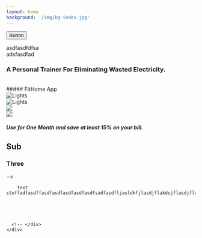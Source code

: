 ```yaml
---
layout: home
background: '/img/bg-index.jpg'
---
```


<button class="mdc-button">Button</button>

<div class="mdc-card">
  <div class="mdc-card__primary-action" tabindex="0">
    asdfasdfdfsa
  </div>
  adsfasdfad
</div>

### A Personal Trainer For Eliminating Wasted Electricity. 
<br>   
##### FitHome App
 <div class="row float-right mr-5 mt-4">
  <div class="col-4 mr-4">
        <img src="/img/FH_app.jpg" class="img-fluid" alt="Lights" >
  </div>
    <div class="col-4">
        <img src="/img/FH_app.jpg" class="img-fluid" alt="Lights" >
  </div>
</div>

  
<div class="row mt-5">
  <div class="col-lg-4 col-xs-6">
     <img src = "/img/FH_app.jpg" class="float-right">
  </div>
    <div class="col-lg-4 col-xs-6">
     <img src = "/img/FH_CB.jpg" class="img-responsive img-rounded">
  </div>
</div>

##### Use for One Month and save at least 15% on your bill.

## Sub
### Three

 <div class="container-fluid">
    <div class="row">
      <div class="col-lg-12 col-mt-10 mx-auto"> -->

        text stuffadfasdffasdfasdfasdfasdfasdfsadfasdfljasldkfjlasdjflakdsjflasdjflasdlfjlasdkfjlakdsflkasdjflkasdflkjasdlfjasdlfjlasdkfjlaksdjflkasdjflaksdjflkdasjflaskjflkasjlkfjaslkjflasdjflkdsajflaskdjflasdkjflasjdflsjdakfj





      <!-- </div>
    </div>
  </div>